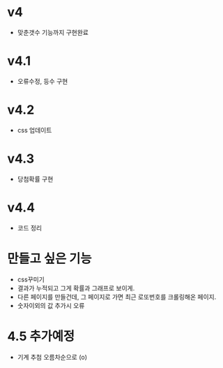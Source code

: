 # v4
* 맞춘갯수 기능까지 구현완료
# v4.1
* 오류수정, 등수 구현

# v4.2
* css 업데이트

# v4.3
* 당첨확률 구현

# v4.4 
* 코드 정리

# 만들고 싶은 기능
* css꾸미기
* 결과가 누적되고 그게 확률과 그래프로 보이게.
* 다른 페이지를 만들건데, 그 페이지로 가면 최근 로또번호를 크롤링해온 페이지.
* 숫자이외의 값 추가시 오류

# 4.5 추가예정
* 기계 추첨 오름차순으로 (o)